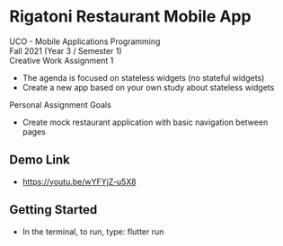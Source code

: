 # Rigatoni Restaurant Mobile App

UCO - Mobile Applications Programming <br />
Fall 2021 (Year 3 / Semester 1) <br />
Creative Work Assignment 1
 - The agenda is focused on stateless widgets (no stateful widgets)
 - Create a new app based on your own study about stateless widgets

Personal Assignment Goals
 - Create mock restaurant application with basic navigation between pages

## Demo Link
 - https://youtu.be/wYFYjZ-u5X8

## Getting Started

 - In the terminal, to run, type:
 flutter run
